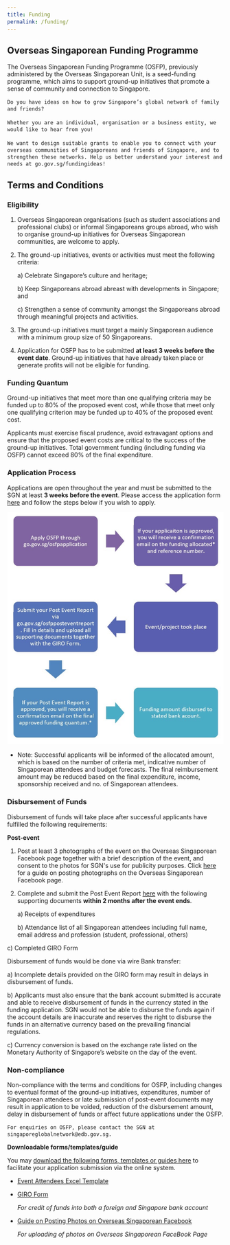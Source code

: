 ```yaml
---
title: Funding
permalink: /funding/
---
```

## Overseas Singaporean Funding Programme

The Overseas Singaporean Funding Programme (OSFP), previously administered by the Overseas Singaporean Unit, is a seed-funding programme, which aims to support ground-up initiatives that promote a sense of community and connection to Singapore.

    Do you have ideas on how to grow Singapore’s global network of family and friends?

    Whether you are an individual, organisation or a business entity, we would like to hear from you! 

    We want to design suitable grants to enable you to connect with your overseas communities of Singaporeans and friends of Singapore, and to strengthen these networks. Help us better understand your interest and needs at go.gov.sg/fundingideas!

## Terms and Conditions
### Eligibility

1.  Overseas Singaporean organisations (such as student associations and professional clubs) or informal Singaporeans groups
    abroad, who wish to organise ground-up initiatives for Overseas Singaporean communities, are welcome to apply.

2.	The ground-up initiatives, events or activities must meet the following criteria:

    a)	Celebrate Singapore’s culture and heritage;
    
    b)	Keep Singaporeans abroad abreast with developments in Singapore; and
    
    c)	Strengthen a sense of community amongst the Singaporeans abroad through meaningful projects and activities.

3.	The ground-up initiatives must target a mainly Singaporean audience with a minimum group size of 50 Singaporeans.

4.	Application for OSFP has to be submitted **at least 3 weeks before the event date**. Ground-up initiatives that have already taken place or generate profits will not be eligible for funding.
    
### Funding Quantum

Ground-up initiatives that meet more than one qualifying criteria may be funded up to 80% of the proposed event cost,
while those that meet only one qualifying criterion may be funded up to 40% of the proposed event cost. 

Applicants must exercise fiscal prudence, avoid extravagant options and ensure that the proposed event costs are critical
to the success of the ground-up initiatives. Total government funding (including funding via OSFP) cannot exceed 80% of
the final expenditure.
    
### Application Process
    
Applications are open throughout the year and must be submitted to the SGN at least **3 weeks before the event**. Please       access the application form [here](https://form.gov.sg/#!/5d9ea77a4073c8001283331b) and follow the steps below if you wish to apply. 

![Funding Application Process](/images/funding/osfp-process.jpg)

*   Note: Successful applicants will be informed of the allocated amount, which is based on the number of criteria met,
    indicative number of Singaporean attendees and budget forecasts. The final reimbursement amount may be reduced based on
    the final expenditure, income, sponsorship received and no. of Singaporean attendees.
    
### Disbursement of Funds

Disbursement of funds will take place after successful applicants have fulfilled the following requirements:

**Post-event**

1.	Post at least 3 photographs of the event on the Overseas Singaporean Facebook page together with a brief description of
    the event, and consent to the photos for SGN's use for publicity purposes. Click [here](https://drive.google.com/file/d/1GRXV6CYvI6_9NVVaZ3eBomLsJ0MUElCL/view?usp=sharing) for a guide on posting photographs
    on the Overseas Singaporean Facebook page.
    
2.	Complete and submit the Post Event Report [here](https://form.gov.sg/#!/5d9eb98e4073c80012833a21) with the following supporting documents **within 2 months after the event ends**.

    a)	Receipts of expenditures
    
    b)	Attendance list of all Singaporean attendees including full name, email address and profession (student, professional, others)
    
c)	Completed GIRO Form

Disbursement of funds would be done via wire Bank transfer:

a)	Incomplete details provided on the GIRO form may result in delays in disbursement of funds.

b)	Applicants must also ensure that the bank account submitted is accurate and able to receive disbursement of funds in the currency stated in the funding application. SGN would not be able to disburse the funds again if the account details are inaccurate and reserves the right to disburse the funds in an alternative currency based on the prevailing financial regulations.

c)	Currency conversion is based on the exchange rate listed on the Monetary Authority of Singapore’s website on the day of the event.
    
### Non-compliance

Non-compliance with the terms and conditions for OSFP, including changes to eventual format of the ground-up initiatives,
expenditures, number of Singaporean attendees or late submission of post-event documents may result in application to be
voided, reduction of the disbursement amount, delay in disbursement of funds or affect future applications under the OSFP.
    
    For enquiries on OSFP, please contact the SGN at singaporeglobalnetwork@edb.gov.sg.

**Downloadable forms/templates/guide**

You may [download the following forms, templates or guides here](https://go.gov.sg/sgn-funding) to facilitate your application submission via the online system.

* [Event Attendees Excel Template](https://drive.google.com/file/d/1JFwZxhwZ8LlkaCAcAytBm8dwH8M20NrZ/view?usp=sharing)

* [GIRO Form](https://drive.google.com/file/d/1G05MC91JgesACCXTdBf86o0UuUJcquOj/view?usp=sharing)

    *For credit of funds into both a foreign and Singapore bank account*

* [Guide on Posting Photos on Overseas Singaporean Facebook](https://drive.google.com/file/d/1GRXV6CYvI6_9NVVaZ3eBomLsJ0MUElCL/view?usp=sharing)

    *For uploading of photos on Overseas Singaporean FaceBook Page*
